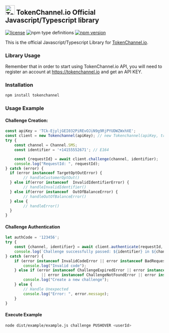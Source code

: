 ## [<img src="https://tokenchannel.io/img/logo-color-350.png" alt="TokenChannel" width="30"/>](https://tokenchannel.io/) TokenChannel.io Official Javascript/Typescript library

[![license](https://img.shields.io/badge/License-Apache%202.0-blue.svg)](https://opensource.org/licenses/Apache-2.0) <img alt="npm type definitions" src="https://img.shields.io/npm/types/typescript"> [![npm version](https://badge.fury.io/js/tokenchannel.svg)](https://badge.fury.io/js/tokenchannel)

This is the official Javascript/Typescript Library for [TokenChannel.io](https://tokenchannel.io).

### Library Usage

Remember that in order to start using TokenChannel.io API, you will need to register an account at https://tokenchannel.io and get an API KEY.

### Installation
```bash
npm install tokenchannel
```

### Usage Example

#### Challenge Creation: 

```typescript
const apiKey = 'TCk-EjyljGEI032PiREvOJiN9g9RjPYUDWZWxhXE';
const client = new Tokenchannel(apiKey); // new Tokenchannel(apiKey, true) whether test mode is enabled for every challenge
try {
    const channel = Channel.SMS;
    const identifier = '+14155552671'; // E164

    const {requestId} = await client.challenge(channel, identifier);
    console.log("RequestId: ", requestId);
} catch (error) {
  if (error instanceof TargetOptOutError) {
        // handleCustomerOptOut()
  } else if(error instanceof  InvalidIdentifierError) {
        // handleInvalidIdentifier()  
  } else if(error instanceof  OutOfBalanceError) {
        // handleOutOfBalanceError()
  } else {
        // handleError() 
  }
}
```

#### Challenge Authentication
```typescript
let authCode = '123456';
try {
    const {channel, identifier} = await client.authenticate(requestId,  authCode);
    console.log(`Challenge successfully passed: ${identifier} in ${channel}`);
} catch (error) {
    if (error instanceof InvalidCodeError || error instanceof BadRequestError) {
        console.log("Invalid code");
    } else if (error instanceof ChallengeExpiredError || error instanceof ChallengeClosedError 
                || error instanceof ChallengeNotFoundError || error instanceof MaxAttemptsExceededError) {
        console.log("Create a new challenge");
    } else {
        // Handle Unexpected
        console.log("Error: ", error.message);
    }
}
```

#### Execute Example
```bash
node dist/example/example.js challenge PUSHOVER <userId>
```
